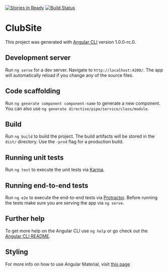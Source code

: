 [![Stories in Ready](https://badge.waffle.io/DHSDevelopersClub/New-Club-Website-Angular.png?label=ready&title=Ready)](https://waffle.io/DHSDevelopersClub/New-Club-Website-Angular?utm_source=badge)
[![Build Status](https://travis-ci.org/DHSDevelopersClub/New-Club-Website-Angular.svg?branch=master)](https://travis-ci.org/DHSDevelopersClub/New-Club-Website-Angular)
# ClubSite

This project was generated with [Angular CLI](https://github.com/angular/angular-cli) version 1.0.0-rc.0.

## Development server
Run `ng serve` for a dev server. Navigate to `http://localhost:4200/`. The app will automatically reload if you change any of the source files.

## Code scaffolding

Run `ng generate component component-name` to generate a new component. You can also use `ng generate directive/pipe/service/class/module`.

## Build

Run `ng build` to build the project. The build artifacts will be stored in the `dist/` directory. Use the `-prod` flag for a production build.

## Running unit tests

Run `ng test` to execute the unit tests via [Karma](https://karma-runner.github.io).

## Running end-to-end tests

Run `ng e2e` to execute the end-to-end tests via [Protractor](http://www.protractortest.org/).
Before running the tests make sure you are serving the app via `ng serve`.

## Further help

To get more help on the Angular CLI use `ng help` or go check out the [Angular CLI README](https://github.com/angular/angular-cli/blob/master/README.md).

## Styling

For more info on how to use Angular Material, visit [this page](https://material.angular.io/components)
